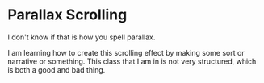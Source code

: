 # Parallax Scrolling

I don't know if that is how you spell parallax. 

I am learning how to create this scrolling effect by making some sort or narrative or something. This class that I am in is not very structured, which is both a good and bad thing. 